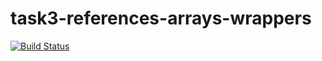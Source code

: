 # task3-references-arrays-wrappers

[![Build Status](https://travis-ci.com/itmo-java-basics-2020/task3-references-arrays-wrappers-dendnk968.svg?branch=solve)](https://travis-ci.com/itmo-java-basics-2020/task3-references-arrays-wrappers-dendnk968)
